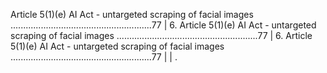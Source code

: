 Article 5(1)(e) AI Act - untargeted scraping of facial images ........................................................77                                                                                                                                                                                                             | 6. Article 5(1)(e) AI Act - untargeted scraping of facial images ........................................................77                                                                                                                                                                                                             | 6. Article 5(1)(e) AI Act - untargeted scraping of facial images ........................................................77                                                                                                                                                                                                             |
| .                                                                                                                                                                                                                                                                                                                                    